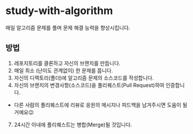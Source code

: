 # study-with-algorithm

매일 알고리즘 문제를 풀며 문제 해결 능력을 향상시킵니다.

## 방법

1. 레포지토리를 클론하고 자신의 브랜치를 만듭니다.
2. 매일 최소 (난이도 관계없이) 한 문제를 풉니다.
4. 자신의 디렉토리(폴더)에 알고리즘 문제의 소스코드를 작성합니다.
5. 자신의 브랜치의 변경사항(소스코드)을 풀리퀘스트(Pull Request)하여 인증합니다.
  - 다른 사람의 풀리퀘스트에 리뷰로 응원의 메시지나 피드백을 남겨주시면 도움이 될 거예요😉
7. 24시간 이내에 풀리퀘스트는 병합(Merge)될 것입니다.

